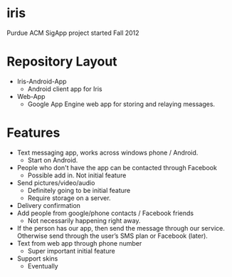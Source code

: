 iris
====

Purdue ACM SigApp project started Fall 2012

Repository Layout
=================
* Iris-Android-App
   * Android client app for Iris
* Web-App
   * Google App Engine web app for storing and relaying messages.

Features
========

* Text messaging app, works across windows phone / Android.
    * Start on Android.
* People who don't have the app can be contacted through Facebook
    * Possible add in. Not initial feature
* Send pictures/video/audio
    * Definitely going to be initial feature
    * Require storage on a server.
* Delivery confirmation
* Add people from google/phone contacts / Facebook friends
    * Not necessarily happening right away.
* If the person has our app, then send the message through our service. Otherwise send through the user’s SMS plan or Facebook (later).
* Text from web app through phone number
    * Super important initial feature
* Support skins
    * Eventually
